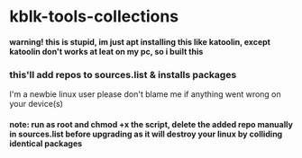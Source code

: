 # kblk-tools-collections
#### warning! this is stupid, im just apt installing this like katoolin, except katoolin don't works at leat on my pc, so i built this
### this'll add repos to sources.list & installs packages
I'm a newbie linux user please don't blame me if anything went wrong on your device(s)
#### note: run as root and chmod +x the script, delete the added repo manually in sources.list before upgrading as it will destroy your linux by colliding identical packages
